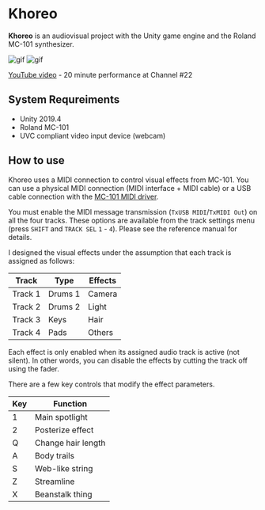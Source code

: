 Khoreo
======

**Khoreo** is an audiovisual project with the Unity game engine and the Roland
MC-101 synthesizer.

![gif](https://i.imgur.com/ffb6ibA.gif)
![gif](https://i.imgur.com/Yko6yiW.gif)

[YouTube video] - 20 minute performance at Channel #22

[YouTube video]: https://www.youtube.com/watch?v=P6Dy3iWpNMc

System Requreiments
-------------------

- Unity 2019.4
- Roland MC-101
- UVC compliant video input device (webcam)

How to use
----------

Khoreo uses a MIDI connection to control visual effects from MC-101. You can
use a physical MIDI connection (MIDI interface + MIDI cable) or a USB cable
connection with the [MC-101 MIDI driver].

[MC-101 MIDI driver]: https://www.roland.com/us/products/mc-101/downloads/

You must enable the MIDI message transmission (`TxUSB MIDI`/`TxMIDI Out`) on
all the four tracks. These options are available from the track settings menu
(press `SHIFT` and `TRACK SEL` `1` - `4`). Please see the reference manual for
details.

I designed the visual effects under the assumption that each track is assigned
as follows:

| Track   | Type    | Effects |
| ------- | ------- | ------- |
| Track 1 | Drums 1 | Camera  |
| Track 2 | Drums 2 | Light   |
| Track 3 | Keys    | Hair    |
| Track 4 | Pads    | Others  |

Each effect is only enabled when its assigned audio track is active (not
silent). In other words, you can disable the effects by cutting the track off
using the fader.

There are a few key controls that modify the effect parameters.

| Key | Function           |
| --- | ------------------ |
| 1   | Main spotlight     |
| 2   | Posterize effect   |
| Q   | Change hair length |
| A   | Body trails        |
| S   | Web-like string    |
| Z   | Streamline         |
| X   | Beanstalk thing    |
